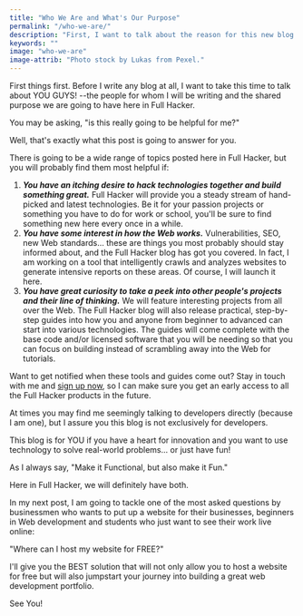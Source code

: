 ```yaml
---
title: "Who We Are and What's Our Purpose"
permalink: "/who-we-are/"
description: "First, I want to talk about the reason for this new blog: YOU!"
keywords: ""
image: "who-we-are"
image-attrib: "Photo stock by Lukas from Pexel."
---
```

First things first. Before I write any blog at all, I want to take this time to talk about YOU GUYS! --the people for whom I will be writing and the shared purpose we are going to have here in Full Hacker.

You may be asking, "is this really going to be helpful for me?"

Well, that's exactly what this post is going to answer for you. <!--more-->

There is going to be a wide range of topics posted here in Full Hacker, but you will probably find them most helpful if:
1. ***You have an itching desire to hack technologies together and build something great.*** Full Hacker will provide you a steady stream of hand-picked and latest technologies. Be it for your passion projects or something you have to do for work or school, you'll be sure to find something new here every once in a while.
2. ***You have some interest in how the Web works.*** Vulnerabilities, SEO, new Web standards... these are things you most probably should stay informed about, and the Full Hacker blog has got you covered. In fact, I am working on a tool that intelligently crawls and analyzes websites to generate intensive reports on these areas. Of course, I will launch it here.
3. ***You have great curiosity to take a peek into other people's projects and their line of thinking.*** We will feature interesting projects from all over the Web. The Full Hacker blog will also release practical, step-by-step guides into how you and anyone from beginner to advanced can start into various technologies. The guides will come complete with the base code and/or licensed software that you will be needing so that you can focus on building instead of scrambling away into the Web for tutorials. 

Want to get notified when these tools and guides come out? Stay in touch with me and <a href="https://github.us17.list-manage.com/subscribe/post?u=85102052c447ce8a8bba06f24&id=2366f7f35a" target="_blank">sign up now</a>, so I can make sure you get an early access to all the Full Hacker products in the future.

At times you may find me seemingly talking to developers directly (because I am one), but I assure you this blog is not exclusively for developers.

This blog is for YOU if you have a heart for innovation and you want to use technology to solve real-world problems... or just have fun!

As I always say, "Make it Functional, but also make it Fun."

Here in Full Hacker, we will definitely have both.

In my next post, I am going to tackle one of the most asked questions by businessmen who wants to put up a website for their businesses, beginners in Web development and students who just want to see their work live online:

"Where can I host my website for FREE?"

I'll give you the BEST solution that will not only allow you to host a website for free but will also jumpstart your journey into building a great web development portfolio.

See You!

